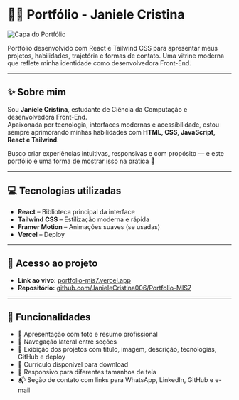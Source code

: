 # 👩‍💻 Portfólio - Janiele Cristina

![Capa do Portfólio](./image.png) 

Portfólio desenvolvido com React e Tailwind CSS para apresentar meus projetos, habilidades, trajetória e formas de contato. Uma vitrine moderna que reflete minha identidade como desenvolvedora Front-End.

---

## ✨ Sobre mim

Sou **Janiele Cristina**, estudante de Ciência da Computação e desenvolvedora Front-End.  
Apaixonada por tecnologia, interfaces modernas e acessibilidade, estou sempre aprimorando minhas habilidades com **HTML, CSS, JavaScript, React e Tailwind**.

Busco criar experiências intuitivas, responsivas e com propósito — e este portfólio é uma forma de mostrar isso na prática 🚀

---

## 💻 Tecnologias utilizadas

- **React** – Biblioteca principal da interface
- **Tailwind CSS** – Estilização moderna e rápida
- **Framer Motion** – Animações suaves (se usadas)
- **Vercel** – Deploy

---

## 🚀 Acesso ao projeto

- **Link ao vivo:** [portfolio-mis7.vercel.app](https://portifolio-mis7.vercel.app/)
- **Repositório:** [github.com/JanieleCristina006/Portfolio-MIS7](https://github.com/JanieleCristina006/Portifolio-)

---

## 🧩 Funcionalidades

- 📌 Apresentação com foto e resumo profissional
- 🧭 Navegação lateral entre seções
- 📂 Exibição dos projetos com título, imagem, descrição, tecnologias, GitHub e deploy
- 📜 Currículo disponível para download
- 📱 Responsivo para diferentes tamanhos de tela
- 📬 Seção de contato com links para WhatsApp, LinkedIn, GitHub e e-mail
